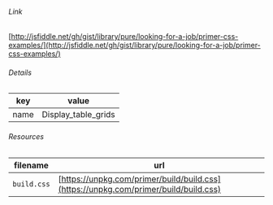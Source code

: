 <!--
https://pypi.org/project/jsfiddle-readme/
-->


###### Link
[http://jsfiddle.net/gh/gist/library/pure/looking-for-a-job/primer-css-examples/](http://jsfiddle.net/gh/gist/library/pure/looking-for-a-job/primer-css-examples/)

###### Details
key|value
-|-
name|Display_table_grids

###### Resources
filename|url
-|-
`build.css`|[https://unpkg.com/primer/build/build.css](https://unpkg.com/primer/build/build.css)